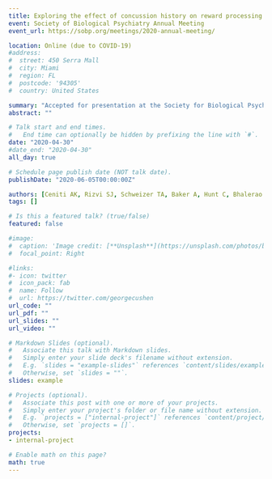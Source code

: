 ```yaml
---
title: Exploring the effect of concussion history on reward processing and anhedonia in depression (Poster)
event: Society of Biological Psychiatry Annual Meeting
event_url: https://sobp.org/meetings/2020-annual-meeting/

location: Online (due to COVID-19)
#address:
#  street: 450 Serra Mall
#  city: Miami
#  region: FL
#  postcode: '94305'
#  country: United States

summary: "Accepted for presentation at the Society for Biological Psychiatry Annual Meeting. In-person meeting cancelled due to the COVID-19 pandemic: e-poster available online."
abstract: ""

# Talk start and end times.
#   End time can optionally be hidden by prefixing the line with `#`.
date: "2020-04-30"
#date_end: "2020-04-30"
all_day: true

# Schedule page publish date (NOT talk date).
publishDate: "2020-06-05T00:00:00Z"

authors: [Ceniti AK, Rizvi SJ, Schweizer TA, Baker A, Hunt C, Bhalerao S, Kennedy SH]
tags: []

# Is this a featured talk? (true/false)
featured: false

#image:
#  caption: 'Image credit: [**Unsplash**](https://unsplash.com/photos/bzdhc5b3Bxs)'
#  focal_point: Right

#links:
#- icon: twitter
#  icon_pack: fab
#  name: Follow
#  url: https://twitter.com/georgecushen
url_code: ""
url_pdf: ""
url_slides: ""
url_video: ""

# Markdown Slides (optional).
#   Associate this talk with Markdown slides.
#   Simply enter your slide deck's filename without extension.
#   E.g. `slides = "example-slides"` references `content/slides/example-slides.md`.
#   Otherwise, set `slides = ""`.
slides: example

# Projects (optional).
#   Associate this post with one or more of your projects.
#   Simply enter your project's folder or file name without extension.
#   E.g. `projects = ["internal-project"]` references `content/project/deep-learning/index.md`.
#   Otherwise, set `projects = []`.
projects:
- internal-project

# Enable math on this page?
math: true
---
```



